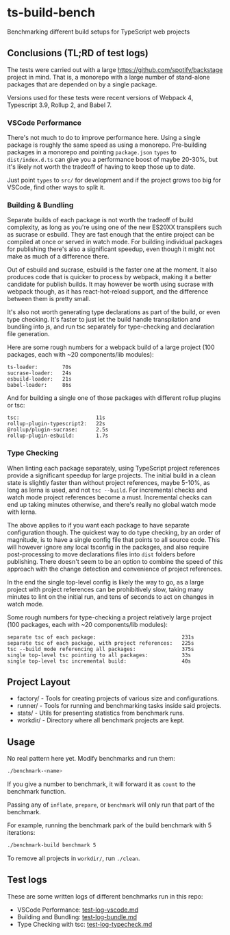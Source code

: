 # ts-build-bench

Benchmarking different build setups for TypeScript web projects

## Conclusions (TL;RD of test logs)

The tests were carried out with a large https://github.com/spotify/backstage project in mind. That is, a monorepo with a large number of stand-alone packages that are depended on by a single package.

Versions used for these tests were recent versions of Webpack 4, Typescript 3.9, Rollup 2, and Babel 7.

### VSCode Performance

There's not much to do to improve performance here. Using a single package is roughly the same speed as using a monorepo. Pre-building packages in a monorepo and pointing `package.json` `types` to `dist/index.d.ts` can give you a performance boost of maybe 20-30%, but it's likely not worth the tradeoff of having to keep those up to date.

Just point `types` to `src/` for development and if the project grows too big for VSCode, find other ways to split it.

### Building & Bundling

Separate builds of each package is not worth the tradeoff of build complexity, as long as you're using one of the new ES20XX transpilers such as sucrase or esbuild. They are fast enough that the entire project can be compiled at once or served in watch mode. For building individual packages for publishing there's also a significant speedup, even though it might not make as much of a difference there.

Out of esbuild and sucrase, esbuild is the faster one at the moment. It also produces code that is quicker to process by webpack, making it a better candidate for publish builds. It may however be worth using sucrase with webpack though, as it has react-hot-reload support, and the difference between them is pretty small.

It's also not worth generating type declarations as part of the build, or even type checking. It's faster to just let the build handle transpilation and bundling into js, and run tsc separately for type-checking and declaration file generation.

Here are some rough numbers for a webpack build of a large project (100 packages, each with ~20 components/lib modules):

```text
ts-loader:        70s
sucrase-loader:   24s
esbuild-loader:   21s
babel-loader:     86s
```

And for building a single one of those packages with different rollup plugins or tsc:

```text
tsc:                         11s
rollup-plugin-typescript2:   22s
@rollup/plugin-sucrase:      2.5s
rollup-plugin-esbuild:       1.7s
```

### Type Checking

When linting each package separately, using TypeScript project references provide a significant speedup for large projects. The initial build in a clean state is slightly faster than without project references, maybe 5-10%, as long as lerna is used, and not `tsc --build`. For incremental checks and watch mode project references become a must. Incremental checks can end up taking minutes otherwise, and there's really no global watch mode with lerna.

The above applies to if you want each package to have separate configuration though. The quickest way to do type checking, by an order of magnitude, is to have a single config file that points to all source code. This will however ignore any local tsconfig in the packages, and also require post-processing to move declarations files into `dist` folders before publishing. There doesn't seem to be an option to combine the speed of this approach with the change detection and convenience of project references.

In the end the single top-level config is likely the way to go, as a large project with project references can be prohibitively slow, taking many minutes to lint on the initial run, and tens of seconds to act on changes in watch mode.

Some rough numbers for type-checking a project relatively large project (100 packages, each with ~20 components/lib modules):

```text
separate tsc of each package:                            231s
separate tsc of each package, with project references:   225s
tsc --build mode referencing all packages:               375s
single top-level tsc pointing to all packages:           33s
single top-level tsc incremental build:                  40s
```

## Project Layout

- factory/ - Tools for creating projects of various size and configurations.
- runner/ - Tools for running and benchmarking tasks inside said projects.
- stats/ - Utils for presenting statistics from benchmark runs.
- workdir/ - Directory where all benchmark projects are kept.

## Usage

No real pattern here yet. Modify benchmarks and run them:

```bash
./benchmark-<name>
```

If you give a number to benchmark, it will forward it as `count` to the benchmark function.

Passing any of `inflate`, `prepare`, or `benchmark` will only run that part of the benchmark.

For example, running the benchmark park of the build benchmark with 5 iterations:

```bash
./benchmark-build benchmark 5
```

To remove all projects in `workdir/`, run `./clean`.

## Test logs

These are some written logs of different benchmarks run in this repo:

- VSCode Performance: [test-log-vscode.md](./test-log-vscode.md)
- Building and Bundling: [test-log-bundle.md](./test-log-bundle.md)
- Type Checking with tsc: [test-log-typecheck.md](./test-log-typecheck.md)
